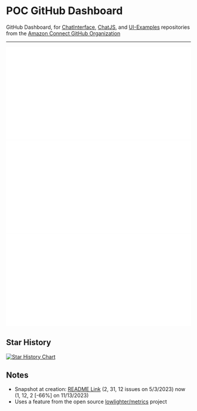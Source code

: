 # POC GitHub Dashboard

GitHub Dashboard, for [ChatInterface](https://github.com/amazon-connect/amazon-connect-chat-interface), [ChatJS](https://github.com/amazon-connect/amazon-connect-chatjs), and [UI-Examples](https://github.com/amazon-connect/amazon-connect-chat-ui-examples) repositories from the [Amazon Connect GitHub Organization](https://github.com/amazon-connect)

---

<picture>
  <img src="/chat-interface-metrics.repository.svg" alt="Metrics" width="700">
</picture>

<picture>
  <img src="/chatjs-metrics.repository.svg" alt="Metrics" width="700">
</picture>

<picture>
  <img src="/chat-ui-examples-metrics.repository.svg" alt="Metrics" width="700">
</picture>

## Star History

[![Star History Chart](https://api.star-history.com/svg?repos=amazon-connect/amazon-connect-chat-ui-examples,amazon-connect/amazon-connect-chatjs,amazon-connect/amazon-connect-chat-interface&type=Date)](https://star-history.com/#amazon-connect/amazon-connect-chat-ui-examples&amazon-connect/amazon-connect-chatjs&amazon-connect/amazon-connect-chat-interface&Date)

## Notes

- Snapshot at creation: [README Link](https://github.com/spencerlepine/demo-connect-repo-issue-dashboard/tree/68118cbcee999b308209d79327c098a3a9170cb8) (2, 31, 12 issues on 5/3/2023) now (1, 12, 2 [-66%] on 11/13/2023)
- Uses a feature from the open source [lowlighter/metrics](https://github.com/lowlighter/metrics/tree/master) project
